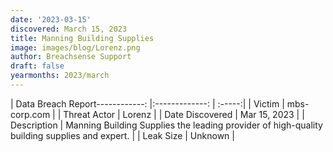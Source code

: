 ```yaml
---
date: '2023-03-15'
discovered: March 15, 2023
title: Manning Building Supplies
image: images/blog/Lorenz.png
author: Breachsense Support
draft: false
yearmonths: 2023/march
---
```


| Data Breach Report------------:     |:-------------:    | :-----:|
| Victim      | mbs-corp.com      | 
| Threat Actor      | Lorenz      | 
| Date Discovered      | Mar 15, 2023      | 
| Description      | Manning Building Supplies the leading provider of high-quality building supplies and expert.      | 
| Leak Size      | Unknown      | 


